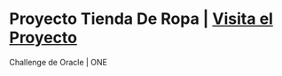 # Proyecto Tienda De Ropa | [**Visita el Proyecto**](https://jysusog.github.io/tienda-de-ropa/inicio.html?)
Challenge de Oracle | ONE

